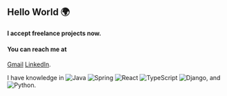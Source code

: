 ## Hello World 🌍

<!--
**naingkhanthtet/naingkhanthtet** is a ✨ _special_ ✨ repository because its `README.md` (this file) appears on your GitHub profile.

Here are some ideas to get you started:

- 🔭 I’m currently working on ...
- 🌱 I’m currently learning ...
- 👯 I’m looking to collaborate on ...
- 🤔 I’m looking for help with ...
- 💬 Ask me about ...
- 📫 How to reach me: ...
- 😄 Pronouns: ...
- ⚡ Fun fact: ...
-->

#### I accept freelance projects now. 

#### You can reach me at
[Gmail](naingkhanthtet15@gmail.com)
[LinkedIn](https://www.linkedin.com/in/naing-khant-htet-446311227/). 

I have knowledge in ![Java](https://img.shields.io/badge/Java-ED8B00?style=for-the-badge&logo=java&logoColor=white) 
![Spring](https://img.shields.io/badge/Spring-6DB33F?style=for-the-badge&logo=spring&logoColor=white) 
![React](https://img.shields.io/badge/React-61DAFB?style=for-the-badge&logo=react&logoColor=black) 
![TypeScript](https://img.shields.io/badge/TypeScript-3178C6?style=for-the-badge&logo=typescript&logoColor=white) 
![Django](https://img.shields.io/badge/Django-092E20?style=for-the-badge&logo=django&logoColor=white), and 
![Python](https://img.shields.io/badge/Python-3776AB?style=for-the-badge&logo=python&logoColor=white).
